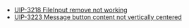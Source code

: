- [UIP-3218 FileInput remove not working](https://jira.pingidentity.com/browse/UIP-3218)
- [UIP-3223 Message button content not vertically centered](https://jira.pingidentity.com/browse/UIP-3223)